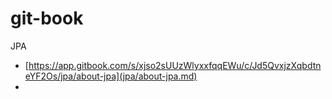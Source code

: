# git-book

JPA

* [https://app.gitbook.com/s/xjso2sUUzWlyxxfqqEWu/c/Jd5QvxjzXqbdtneYF2Os/jpa/about-jpa](jpa/about-jpa.md)
*
